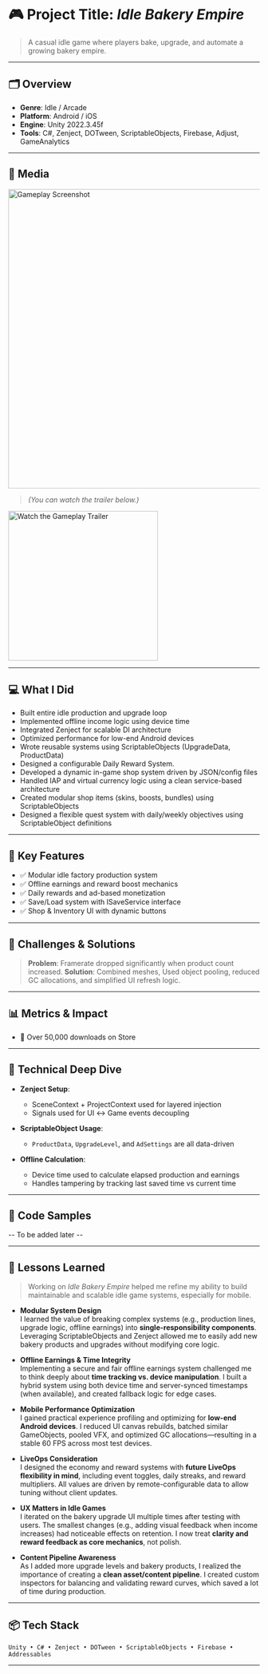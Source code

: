 ﻿# 🎮 Project Title: *Idle Bakery Empire*

> A casual idle game where players bake, upgrade, and automate a growing bakery empire.

---

## 🗂 Overview

- **Genre**: Idle / Arcade
- **Platform**: Android / iOS
- **Engine**: Unity 2022.3.45f
- **Tools**: C#, Zenject, DOTween, ScriptableObjects, Firebase, Adjust, GameAnalytics

---

## 📸 Media

<img src="https://img001.prntscr.com/file/img001/b-PuZH41QKOFu-zU7pzb2A.png" width="600" alt="Gameplay Screenshot">

> *(You can watch the trailer below.)*

<a href="https://www.youtube.com/watch?v=zm9DI4lpowE" target="_blank">
  <img src="https://img.youtube.com/vi/zm9DI4lpowE/hqdefault.jpg" width="300" alt="Watch the Gameplay Trailer" style="position: relative;">
</a>


---

## 💻 What I Did

- Built entire idle production and upgrade loop
- Implemented offline income logic using device time
- Integrated Zenject for scalable DI architecture
- Optimized performance for low-end Android devices
- Wrote reusable systems using ScriptableObjects (UpgradeData, ProductData)
- Designed a configurable Daily Reward System.
- Developed a dynamic in-game shop system driven by JSON/config files
- Handled IAP and virtual currency logic using a clean service-based architecture
- Created modular shop items (skins, boosts, bundles) using ScriptableObjects
- Designed a flexible quest system with daily/weekly objectives using ScriptableObject definitions
---

## 🔧 Key Features

- ✅ Modular idle factory production system
- ✅ Offline earnings and reward boost mechanics
- ✅ Daily rewards and ad-based monetization
- ✅ Save/Load system with ISaveService interface
- ✅ Shop & Inventory UI with dynamic buttons

---

## 🧪 Challenges & Solutions

> **Problem**: Framerate dropped significantly when product count increased.
> **Solution**: Combined meshes, Used object pooling, reduced GC allocations, and simplified UI refresh logic.

---

## 📊 Metrics & Impact

- 🚀 Over 50,000 downloads on Store

---

## 🔬 Technical Deep Dive

- **Zenject Setup**:
    - SceneContext + ProjectContext used for layered injection
    - Signals used for UI ↔ Game events decoupling

- **ScriptableObject Usage**:
    - `ProductData`, `UpgradeLevel`, and `AdSettings` are all data-driven

- **Offline Calculation**:
    - Device time used to calculate elapsed production and earnings
    - Handles tampering by tracking last saved time vs current time

---

## 🧪 Code Samples
-- To be added later --

---

## 🧠 Lessons Learned

> Working on *Idle Bakery Empire* helped me refine my ability to build maintainable and scalable idle game systems, especially for mobile.

- **Modular System Design**  
  I learned the value of breaking complex systems (e.g., production lines, upgrade logic, offline earnings) into **single-responsibility components**. Leveraging ScriptableObjects and Zenject allowed me to easily add new bakery products and upgrades without modifying core logic.


- **Offline Earnings & Time Integrity**  
  Implementing a secure and fair offline earnings system challenged me to think deeply about **time tracking vs. device manipulation**. I built a hybrid system using both device time and server-synced timestamps (when available), and created fallback logic for edge cases.

- **Mobile Performance Optimization**  
  I gained practical experience profiling and optimizing for **low-end Android devices**. I reduced UI canvas rebuilds, batched similar GameObjects, pooled VFX, and optimized GC allocations—resulting in a stable 60 FPS across most test devices.


- **LiveOps Consideration**  
  I designed the economy and reward systems with **future LiveOps flexibility in mind**, including event toggles, daily streaks, and reward multipliers. All values are driven by remote-configurable data to allow tuning without client updates.


- **UX Matters in Idle Games**  
  I iterated on the bakery upgrade UI multiple times after testing with users. The smallest changes (e.g., adding visual feedback when income increases) had noticeable effects on retention. I now treat **clarity and reward feedback as core mechanics**, not polish.


- **Content Pipeline Awareness**  
  As I added more upgrade levels and bakery products, I realized the importance of creating a **clean asset/content pipeline**. I created custom inspectors for balancing and validating reward curves, which saved a lot of time during production.


---

## 📦 Tech Stack

`Unity • C# • Zenject • DOTween • ScriptableObjects • Firebase • Addressables`

---
